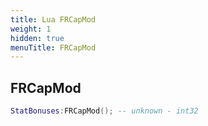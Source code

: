 ```yaml
---
title: Lua FRCapMod
weight: 1
hidden: true
menuTitle: FRCapMod
---
```

## FRCapMod
```lua
StatBonuses:FRCapMod(); -- unknown - int32
```